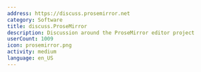 ```yaml
---
address: https://discuss.prosemirror.net
category: Software
title: discuss.ProseMirror
description: Discussion around the ProseMirror editor project
userCount: 1009
icon: prosemirror.png
activity: medium
language: en_US
---
```

